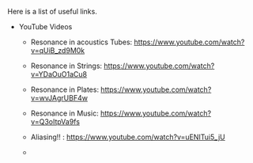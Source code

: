Here is a list of useful links.

- YouTube Videos
  - Resonance in acoustics Tubes: https://www.youtube.com/watch?v=qUiB_zd9M0k
  - Resonance in Strings: https://www.youtube.com/watch?v=YDaOuO1aCu8
  - Resonance in Plates: https://www.youtube.com/watch?v=wvJAgrUBF4w
  - Resonance in Music: https://www.youtube.com/watch?v=Q3oItpVa9fs
  - Aliasing!! : https://www.youtube.com/watch?v=uENITui5_jU
 
  - 
